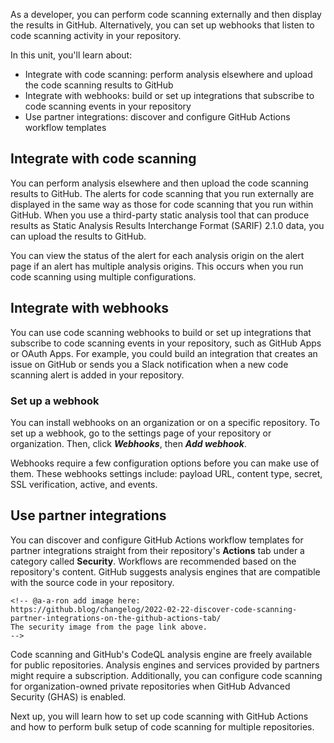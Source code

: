 As a developer, you can perform code scanning externally and then display the results in GitHub. Alternatively, you can set up webhooks that listen to code scanning activity in your repository.

In this unit, you'll learn about:

- Integrate with code scanning: perform analysis elsewhere and upload the code scanning results to GitHub
- Integrate with webhooks: build or set up integrations that subscribe to code scanning events in your repository
- Use partner integrations: discover and configure GitHub Actions workflow templates

## Integrate with code scanning

You can perform analysis elsewhere and then upload the code scanning results to GitHub. The alerts for code scanning that you run externally are displayed in the same way as those for code scanning that you run within GitHub. When you use a third-party static analysis tool that can produce results as Static Analysis Results Interchange Format (SARIF) 2.1.0 data, you can upload the results to GitHub.

You can view the status of the alert for each analysis origin on the alert page if an alert has multiple analysis origins. This occurs when you run code scanning using multiple configurations.

## Integrate with webhooks

You can use code scanning webhooks to build or set up integrations that subscribe to code scanning events in your repository, such as GitHub Apps or OAuth Apps. For example, you could build an integration that creates an issue on GitHub or sends you a Slack notification when a new code scanning alert is added in your repository.

### Set up a webhook

You can install webhooks on an organization or on a specific repository. To set up a webhook, go to the settings page of your repository or organization. Then, click ***Webhooks***, then ***Add webhook***.

Webhooks require a few configuration options before you can make use of them. These webhooks settings include: payload URL, content type, secret, SSL verification, active, and events.

## Use partner integrations

You can discover and configure GitHub Actions workflow templates for partner integrations straight from their repository's **Actions** tab under a category called **Security**. Workflows are recommended based on the repository's content. GitHub suggests analysis engines that are compatible with the source code in your repository.

    <!-- @a-a-ron add image here: 
    https://github.blog/changelog/2022-02-22-discover-code-scanning-partner-integrations-on-the-github-actions-tab/
    The security image from the page link above.
    -->

Code scanning and GitHub's CodeQL analysis engine are freely available for public repositories. Analysis engines and services provided by partners might require a subscription. Additionally, you can configure code scanning for organization-owned private repositories when GitHub Advanced Security (GHAS) is enabled.

Next up, you will learn how to set up code scanning with GitHub Actions and how to perform bulk setup of code scanning for multiple repositories.
